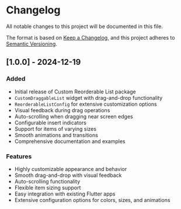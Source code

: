 # Changelog

All notable changes to this project will be documented in this file.

The format is based on [Keep a Changelog](https://keepachangelog.com/en/1.0.0/),
and this project adheres to [Semantic Versioning](https://semver.org/spec/v2.0.0.html).

## [1.0.0] - 2024-12-19

### Added
- Initial release of Custom Reorderable List package
- `CustomDraggableList` widget with drag-and-drop functionality
- `ReorderableListConfig` for extensive customization options
- Visual feedback during drag operations
- Auto-scrolling when dragging near screen edges
- Configurable insert indicators
- Support for items of varying sizes
- Smooth animations and transitions
- Comprehensive documentation and examples

### Features
- Highly customizable appearance and behavior
- Smooth drag-and-drop with visual feedback
- Auto-scrolling functionality
- Flexible item sizing support
- Easy integration with existing Flutter apps
- Extensive configuration options for colors, sizes, and animations
